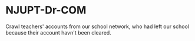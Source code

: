 # NJUPT-Dr-COM
Crawl teachers' accounts from our school network, who had left our school because their account havn't been cleared.
